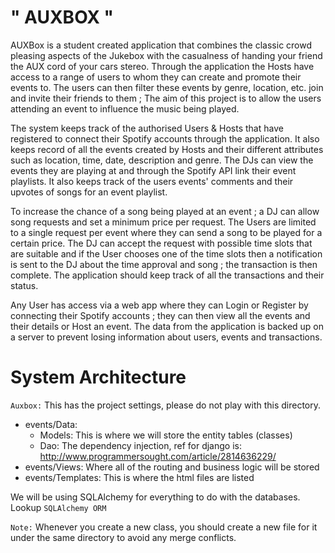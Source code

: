 # " AUXBOX "

AUXBox is a student created application that combines the classic crowd pleasing aspects of the Jukebox with the casualness of handing your friend the AUX cord of your cars stereo. Through the application the Hosts have access to a range of users to whom they can create and promote their events to. The users can then filter these events by genre, location, etc. join and invite their friends to them ; The aim of this project is to allow the users attending an event to influence the music being played. 

The system keeps track of the authorised Users & Hosts that have registered to connect their Spotify accounts through the application. It also keeps record of all the events created by Hosts and their different attributes such as location, time, date, description and genre. The DJs can view the events they are playing at and through the Spotify API link their event playlists. It also keeps track of the users events' comments and their upvotes of songs for an event playlist. 

To increase the chance of a song being played at an event ; a DJ can allow song requests and set a minimum price per request. The Users are limited to a single request per event where they can send a song to be played for a certain price. The DJ can accept the request with possible time slots that are suitable and if the User chooses one of the time slots then a notification is sent to the DJ about the time approval and song ; the transaction is then complete. The application should keep track of all the transactions and their status.

Any User has access via a web app where they can Login or Register by connecting their Spotify accounts ; they can then view all the events and their details or Host an event. The data from the application is backed up on a server to prevent losing information about users, events and transactions.

# System Architecture
`Auxbox:` This has the project settings, please do not play with this directory.

* events/Data:
    * Models: This is where we will store the entity tables (classes)
    * Dao: The dependency injection, ref for django is:
    http://www.programmersought.com/article/2814636229/
* events/Views: Where all of the routing and business logic will be stored
* events/Templates: This is where the html files are listed

We will be using SQLAlchemy for everything to do with the databases. 
Lookup `SQLAlchemy ORM`

`Note:` Whenever you create a new class, you should create a new file for it under the same directory to avoid any merge conflicts.

